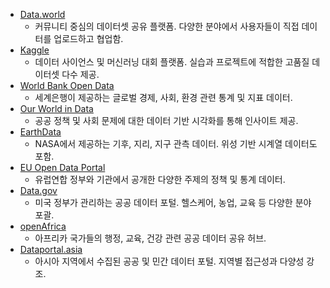 - [Data.world](https://data.world/)
	- 커뮤니티 중심의 데이터셋 공유 플랫폼. 다양한 분야에서 사용자들이 직접 데이터를 업로드하고 협업함.
- [Kaggle](https://www.kaggle.com/)
	- 데이터 사이언스 및 머신러닝 대회 플랫폼. 실습과 프로젝트에 적합한 고품질 데이터셋 다수 제공.
- [World Bank Open Data](https://data.worldbank.org/)
	- 세계은행이 제공하는 글로벌 경제, 사회, 환경 관련 통계 및 지표 데이터.
- [Our World in Data](https://ourworldindata.org/)
	- 공공 정책 및 사회 문제에 대한 데이터 기반 시각화를 통해 인사이트 제공.
- [EarthData](https://www.earthdata.nasa.gov/)
	- NASA에서 제공하는 기후, 지리, 지구 관측 데이터. 위성 기반 시계열 데이터도 포함.
- [EU Open Data Portal](https://data.europa.eu/)
	- 유럽연합 정부와 기관에서 공개한 다양한 주제의 정책 및 통계 데이터.
- [Data.gov](https://data.gov/)
	- 미국 정부가 관리하는 공공 데이터 포털. 헬스케어, 농업, 교육 등 다양한 분야 포괄.
- [openAfrica](https://africaopendata.org/)
	- 아프리카 국가들의 행정, 교육, 건강 관련 공공 데이터 공유 허브.
- [Dataportal.asia](https://dataportal.asia/)
	- 아시아 지역에서 수집된 공공 및 민간 데이터 포털. 지역별 접근성과 다양성 강조.